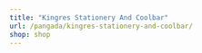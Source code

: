 ```yaml
---
title: "Kingres Stationery And Coolbar"
url: /pangada/kingres-stationery-and-coolbar/
shop: shop
---
```

